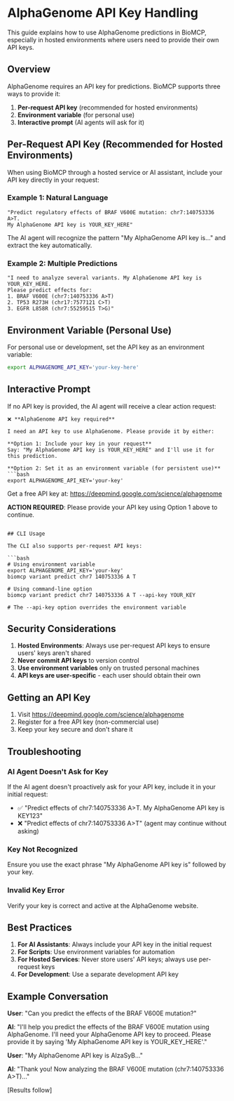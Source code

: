 # AlphaGenome API Key Handling

This guide explains how to use AlphaGenome predictions in BioMCP, especially in hosted environments where users need to provide their own API keys.

## Overview

AlphaGenome requires an API key for predictions. BioMCP supports three ways to provide it:

1. **Per-request API key** (recommended for hosted environments)
2. **Environment variable** (for personal use)
3. **Interactive prompt** (AI agents will ask for it)

## Per-Request API Key (Recommended for Hosted Environments)

When using BioMCP through a hosted service or AI assistant, include your API key directly in your request:

### Example 1: Natural Language

```
"Predict regulatory effects of BRAF V600E mutation: chr7:140753336 A>T.
My AlphaGenome API key is YOUR_KEY_HERE"
```

The AI agent will recognize the pattern "My AlphaGenome API key is..." and extract the key automatically.

### Example 2: Multiple Predictions

```
"I need to analyze several variants. My AlphaGenome API key is YOUR_KEY_HERE.
Please predict effects for:
1. BRAF V600E (chr7:140753336 A>T)
2. TP53 R273H (chr17:7577121 C>T)
3. EGFR L858R (chr7:55259515 T>G)"
```

## Environment Variable (Personal Use)

For personal use or development, set the API key as an environment variable:

```bash
export ALPHAGENOME_API_KEY='your-key-here'
```

## Interactive Prompt

If no API key is provided, the AI agent will receive a clear action request:

````
❌ **AlphaGenome API key required**

I need an API key to use AlphaGenome. Please provide it by either:

**Option 1: Include your key in your request**
Say: "My AlphaGenome API key is YOUR_KEY_HERE" and I'll use it for this prediction.

**Option 2: Set it as an environment variable (for persistent use)**
```bash
export ALPHAGENOME_API_KEY='your-key'
````

Get a free API key at: https://deepmind.google.com/science/alphagenome

**ACTION REQUIRED**: Please provide your API key using Option 1 above to continue.

````

## CLI Usage

The CLI also supports per-request API keys:

```bash
# Using environment variable
export ALPHAGENOME_API_KEY='your-key'
biomcp variant predict chr7 140753336 A T

# Using command-line option
biomcp variant predict chr7 140753336 A T --api-key YOUR_KEY

# The --api-key option overrides the environment variable
````

## Security Considerations

1. **Hosted Environments**: Always use per-request API keys to ensure users' keys aren't shared
2. **Never commit API keys** to version control
3. **Use environment variables** only on trusted personal machines
4. **API keys are user-specific** - each user should obtain their own

## Getting an API Key

1. Visit https://deepmind.google.com/science/alphagenome
2. Register for a free API key (non-commercial use)
3. Keep your key secure and don't share it

## Troubleshooting

### AI Agent Doesn't Ask for Key

If the AI agent doesn't proactively ask for your API key, include it in your initial request:

- ✅ "Predict effects of chr7:140753336 A>T. My AlphaGenome API key is KEY123"
- ❌ "Predict effects of chr7:140753336 A>T" (agent may continue without asking)

### Key Not Recognized

Ensure you use the exact phrase "My AlphaGenome API key is" followed by your key.

### Invalid Key Error

Verify your key is correct and active at the AlphaGenome website.

## Best Practices

1. **For AI Assistants**: Always include your API key in the initial request
2. **For Scripts**: Use environment variables for automation
3. **For Hosted Services**: Never store users' API keys; always use per-request keys
4. **For Development**: Use a separate development API key

## Example Conversation

**User**: "Can you predict the effects of the BRAF V600E mutation?"

**AI**: "I'll help you predict the effects of the BRAF V600E mutation using AlphaGenome. I'll need your AlphaGenome API key to proceed. Please provide it by saying 'My AlphaGenome API key is YOUR_KEY_HERE'."

**User**: "My AlphaGenome API key is AIzaSyB..."

**AI**: "Thank you! Now analyzing the BRAF V600E mutation (chr7:140753336 A>T)..."

[Results follow]

